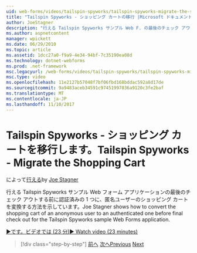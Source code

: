 ```yaml
---
uid: web-forms/videos/tailspin-spyworks/tailspin-spyworks-migrate-the-shopping-cart
title: "Tailspin Spyworks - ショッピング カートの移行 |Microsoft ドキュメント"
author: JoeStagner
description: "行える Tailspin Spyworks サンプル Web F. の最後のチェック アウトする前に認証済みの 1 つに、匿名ユーザーのショッピング カートを変換する方法を示しています."
ms.author: aspnetcontent
manager: wpickett
ms.date: 06/29/2010
ms.topic: article
ms.assetid: 1dcc27a0-f9a9-4e34-94bf-7c35190ea08d
ms.technology: dotnet-webforms
ms.prod: .net-framework
msc.legacyurl: /web-forms/videos/tailspin-spyworks/tailspin-spyworks-migrate-the-shopping-cart
msc.type: video
ms.openlocfilehash: 11e2127b57048f7bf06fbd168bddac592a8d17de
ms.sourcegitcommit: 9a9483aceb34591c97451997036a9120c3fe2baf
ms.translationtype: MT
ms.contentlocale: ja-JP
ms.lasthandoff: 11/10/2017
---
```

<a name="tailspin-spyworks---migrate-the-shopping-cart"></a><span data-ttu-id="50fc9-103">Tailspin Spyworks - ショッピング カートを移行します。</span><span class="sxs-lookup"><span data-stu-id="50fc9-103">Tailspin Spyworks - Migrate the Shopping Cart</span></span>
====================
<span data-ttu-id="50fc9-104">によって[行える](https://github.com/JoeStagner)</span><span class="sxs-lookup"><span data-stu-id="50fc9-104">by [Joe Stagner](https://github.com/JoeStagner)</span></span>

<span data-ttu-id="50fc9-105">行える Tailspin Spyworks サンプル Web フォーム アプリケーションの最後のチェック アウトする前に認証済みの 1 つに、匿名ユーザーのショッピング カートを変換する方法を示しています。</span><span class="sxs-lookup"><span data-stu-id="50fc9-105">Joe Stagner shows how to convert the shopping cart of an anonymous user to an authenticated one before final check out for the Tailspin Spyworks sample Web Forms application.</span></span>

[<span data-ttu-id="50fc9-106">&#9654;です。ビデオでは (23 分)</span><span class="sxs-lookup"><span data-stu-id="50fc9-106">&#9654; Watch video (23 minutes)</span></span>](https://channel9.msdn.com/Blogs/ASP-NET-Site-Videos/tailspin-spyworks-migrate-the-shopping-cart)

>[!div class="step-by-step"]
<span data-ttu-id="50fc9-107">[前へ](tailspin-spyworks-update-the-shopping-cart.md)
[次へ](tailspin-spyworks-final-check-out.md)</span><span class="sxs-lookup"><span data-stu-id="50fc9-107">[Previous](tailspin-spyworks-update-the-shopping-cart.md)
[Next](tailspin-spyworks-final-check-out.md)</span></span>
